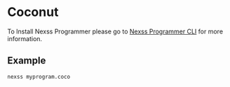 # Coconut

To Install Nexss Programmer please go to [Nexss Programmer CLI](https://github.com/nexssp/cli#readme) for more information.

## Example

```sh
nexss myprogram.coco
```
